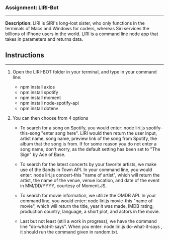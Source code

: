 ### Assignment: LIRI-Bot
<hr>
<strong>Description: </strong> LIRI is SIRI's long-lost sister, who only functions in the terminals of Macs and Windows for coders, whereas Siri services the billions of iPhone users in the world. LIRI is a command line node app that takes in parameters and returns data.

## Instructions
<hr>

1. Open the LIRI-BOT folder in your terminal, and type in your command line:
    * npm install axios
    * npm install spotify
    * npm install moment
    * npm install node-spotify-api
    * npm install dotenv

2. You can then choose from 4 options

    * To search for a song on Spotify, you would enter: node liri.js spotify-this-song "enter song here". LIRI would then return the user input, artist name, song name, preview link of the song from Spotify, the album that the song is from. If for some reason you do not enter a song name, don't worry, as the default setting has been set to "The Sign" by Ace of Base.

    * To search for the latest concerts by your favorite artists, we make use of the Bands in Town API. In your command line, you would enter: node liri.js concert-this "name of artist", which will return the artist, the name of the venue, venue location, and date of the event in MM/DD/YYYY, courtesy of Moment.JS.

    * To search for movie information, we utilize the OMDB API. In your command line, you would enter: node liri.js movie-this "name of movie", which will return the title, year it was made, IMDB rating, production country, language, a short plot, and actors in the movie.

    * Last but not least (still a work in progress), we have the command line "do-what-it-says". When you enter: node liri.js do-what-it-says , it should run the command given in random.txt.